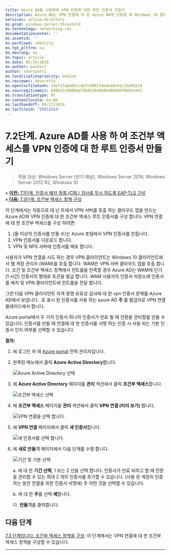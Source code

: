 ```yaml
---
title: Azure AD를 사용하여 VPN 인증에 대한 루트 인증서 만들기
description: Azure AD는 VPN 연결에 대 한 Azure AD에 인증할 때 Windows 10 클라이언트에 발급 된 인증서를 서명 하는 VPN 인증서를 사용 합니다. 기본으로 표시 된 인증서가 Azure AD를 사용 하는 발급자입니다.
services: active-directory
ms.prod: windows-server-threshold
ms.technology: networking-ras
documentationcenter: ''
ms.assetid: ''
ms.workload: identity
ms.tgt_pltfrm: na
ms.devlang: na
ms.topic: article
ms.date: 05/25/2018
ms.author: pashort
author: shortpatti
ms.localizationpriority: medium
ms.reviewer: deverette
ms.openlocfilehash: 14ef17ab403cc4e7c9891f4ede48e41c25e8522d
ms.sourcegitcommit: 0d0b32c8986ba7db9536e0b8648d4ddf9b03e452
ms.translationtype: MT
ms.contentlocale: ko-KR
ms.lasthandoff: 04/17/2019
ms.locfileid: "59851564"
---
```

# <a name="step-72-create-conditional-access-root-certificates-for-vpn-authentication-with-azure-ad"></a>7.2단계. Azure AD를 사용 하 여 조건부 액세스를 VPN 인증에 대 한 루트 인증서 만들기

>적용 대상: Windows Server (반기 채널), Windows Server 2016, Windows Server 2012 R2, Windows 10

&#171;  [**이전:** 7.1단계. 인증서 해지 목록 (CRL) 검사를 무시 하도록 EAP-TLS 구성](vpn-config-eap-tls-to-ignore-crl-checking.md)<br>
&#187;[ **다음:** 7.3단계. 조건부 액세스 정책 구성](vpn-config-conditional-access-policy.md)

이 단계에서는 자동으로 테 넌 트에서 VPN 서버를 호출 하는 클라우드 앱을 만드는 Azure AD와 VPN 인증에 대 한 조건부 액세스 루트 인증서를 구성 합니다. VPN 연결에 대 한 조건부 액세스를 구성 하려면:

1. (둘 이상의 인증서를 만들 수)는 Azure 포털에서 VPN 인증서를 만듭니다.
2. VPN 인증서를 다운로드 합니다.
2. VPN 및 NPS 서버에 인증서를 배포 합니다.

사용자가 VPN 연결을 시도 하는 경우 VPN 클라이언트는 Windows 10 클라이언트에서 웹 계정 관리자 (WAM)를 호출 합니다. WAM은 VPN 서버 클라우드 앱을 호출 합니다. 조건 및 조건부 액세스 정책에서 컨트롤을 만족할 경우 Azure AD는 WAM에 단기 (1 시간) 인증서의 형태로 토큰을 발급 합니다. WAM 사용자의 인증서 저장소에 인증서를 배치 및 VPN 클라이언트에 컨트롤을 전달 합니다.  

그런 다음 VPN 클라이언트 자격 증명 유효성 검사에 대 한 vpn 인증서 문제를 Azure AD에서 보냅니다.  로 표시 된 인증서를 사용 하는 azure AD **주** 를 발급자로 VPN 연결 블레이드에서 합니다. 

Azure portal에서 두 가지 인증서 하나의 인증서가 만료 될 때 전환을 관리할를 만들 수 있습니다. 인증서를 만들 때 연결에 대 한 인증서를 서명 하는 인증 시 사용 되는 기본 인증서 인지 여부를 선택할 수 있습니다.

**절차:**

1. 에 로그인 하 여 [Azure portal](https://portal.azure.com) 전역 관리자입니다.

2. 왼쪽된 메뉴에서 클릭 **Azure Active Directory**합니다. 

    ![Azure Active Directory 선택](../../media/Always-On-Vpn/01.png)

3. 에 **Azure Active Directory** 페이지를 **관리** 섹션에서 클릭 **조건부 액세스**합니다.

    ![조건부 액세스 선택](../../media/Always-On-Vpn/02.png)

4. 에 **조건부 액세스** 페이지를 **관리** 섹션에서 클릭 **VPN 연결 (미리 보기)** 합니다.

    ![VPN 연결을 선택 합니다.](../../media/Always-On-Vpn/03.png)

5. 에 **VPN 연결** 페이지에서 클릭 **새 인증서**합니다.

    ![새 인증서를 선택 합니다.](../../media/Always-On-Vpn/04.png)

6. 에 **새로 만들기** 페이지에서 다음 단계를 수행 합니다.

    ![기간 및 기본 선택](../../media/Always-On-Vpn/05.png)

    a. 에 대 한 **기간 선택**, 1 또는 2 년을 선택 합니다. 인증서가 만료 되려고 할 때 전환을 관리할 수 있는 최대 2 개의 인증서를 추가할 수 있습니다. (사용 된 계정이 인증 하는 동안 연결을 위한 인증서 서명에) 주 어떤 것을 선택할 수 있습니다.

    b. 에 대 한 **주**를 선택 **예**합니다.

    다. **만들기**를 클릭합니다.

## <a name="next-step"></a>다음 단계
[7.3 단계입니다. 조건부 액세스 정책을 구성](vpn-config-conditional-access-policy.md): 이 단계에서는 VPN 연결에 대 한 조건부 액세스 정책을 구성할 수 있습니다. 

---